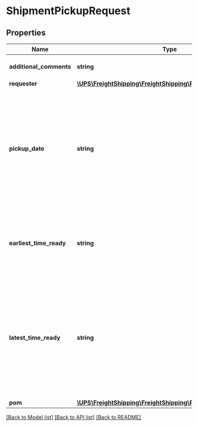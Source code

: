# ShipmentPickupRequest

## Properties
Name | Type | Description | Notes
------------ | ------------- | ------------- | -------------
**additional_comments** | **string** | Additional pickup comments or instructions | [optional] 
**requester** | [**\UPS\FreightShipping\FreightShipping\PickupRequestRequester**](PickupRequestRequester.md) |  | [optional] 
**pickup_date** | **string** | Date of the Pickup.  Format: YYYYMMDD. Ground pickup may be scheduled up to 42 days in the future. Note: This element will act as PickupDate or DropOffDate based on the presence of PickupTimeReady or DropOffTimeReady element. | 
**earliest_time_ready** | **string** | The earliest time a shipment is ready to be picked up. The time is on a 24 hour clock.  Format: HHMM HH &#x3D; Hour values 00 to 23 MM &#x3D; Minute values 00 to 59 | [optional] 
**latest_time_ready** | **string** | The latest time a shipment can be picked up. Can be also referred as the Closing Time for a pickup time window. The time is on a 24 hour clock.  Format: HHMM HH &#x3D; Hour values 00 to 23 MM &#x3D; Minute values 00 to 59 Optional if the account type is House. | 
**pom** | [**\UPS\FreightShipping\FreightShipping\PickupRequestPOM**](PickupRequestPOM.md) |  | [optional] 

[[Back to Model list]](../../README.md#documentation-for-models) [[Back to API list]](../../README.md#documentation-for-api-endpoints) [[Back to README]](../../README.md)

